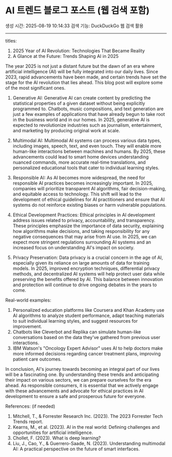 # AI 트렌드 블로그 포스트 (웹 검색 포함)
생성 시간: 2025-08-19 10:14:33
검색 기능: DuckDuckGo 웹 검색 활용

---

titles:
 1. 2025 Year of AI Revolution: Technologies That Became Reality
 2. A Glance at the Future: Trends Shaping AI in 2025

The year 2025 is not just a distant future but the dawn of an era where artificial intelligence (AI) will be fully integrated into our daily lives. Since 2023, rapid advancements have been made, and certain trends have set the stage for the AI revolution that lies ahead. This blog post will explore some of the most significant ones.

1. Generative AI:
Generative AI can create content by predicting the statistical properties of a given dataset without being explicitly programmed to. Chatbots, music compositions, and text generation are just a few examples of applications that have already begun to take root in the business world and in our homes. In 2025, generative AI is expected to revolutionize industries such as journalism, entertainment, and marketing by producing original work at scale.

2. Multimodal AI:
Multimodal AI systems can process various data types, including images, speech, text, and even touch. They will enable more human-like interactions between machines and humans. By 2025, these advancements could lead to smart home devices understanding nuanced commands, more accurate real-time translations, and personalized educational tools that cater to individual learning styles.

3. Responsible AI:
As AI becomes more widespread, the need for responsible AI practices becomes increasingly important. In 2025, companies will prioritize transparent AI algorithms, fair decision-making, and equitable access to technology. This shift will lead to the development of ethical guidelines for AI practitioners and ensure that AI systems do not reinforce existing biases or harm vulnerable populations.

4. Ethical Development Practices:
Ethical principles in AI development address issues related to privacy, accountability, and transparency. These principles emphasize the importance of data security, explaining how algorithms make decisions, and taking responsibility for any negative consequences that may arise from AI use. In 2025, we can expect more stringent regulations surrounding AI systems and an increased focus on understanding AI's impact on society.

5. Privacy Preservation:
Data privacy is a crucial concern in the age of AI, especially given its reliance on large amounts of data for training models. In 2025, improved encryption techniques, differential privacy methods, and decentralized AI systems will help protect user data while preserving the benefits offered by AI. This balance between innovation and protection will continue to drive ongoing debates in the years to come.

Real-world examples:
1. Personalized education platforms like Coursera and Khan Academy use AI algorithms to analyze student performance, adapt teaching materials to suit individual learning styles, and suggest resources for improvement.
2. Chatbots like Cleverbot and Replika can simulate human-like conversations based on the data they've gathered from previous user interactions.
3. IBM Watson's "Oncology Expert Advisor" uses AI to help doctors make more informed decisions regarding cancer treatment plans, improving patient care outcomes.

In conclusion, AI's journey towards becoming an integral part of our lives will be a fascinating one. By understanding these trends and anticipating their impact on various sectors, we can prepare ourselves for the era ahead. As responsible consumers, it is essential that we actively engage with these advancements and advocate for ethical practices in AI development to ensure a safe and prosperous future for everyone.

References: (if needed)
1. Mitchell, T., & Forrester Research Inc. (2023). The 2023 Forrester Tech Trends report.
2. Kearns, M., et al. (2023). AI in the real world: Defining challenges and opportunities for artificial intelligence.
3. Chollet, F. (2023). What is deep learning?
4. Liu, J., Cao, Y., & Guerrero-Saade, N. (2023). Understanding multimodal AI: A practical perspective on the future of smart interfaces.